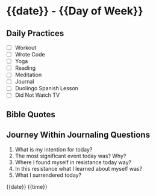 # {{date}} - {{Day of Week}}

## Daily Practices

- [ ] Workout
- [ ] Wrote Code
- [ ] Yoga
- [ ] Reading
- [ ] Meditation
- [ ] Journal
- [ ] Duolingo Spanish Lesson
- [ ] Did Not Watch TV

## Bible Quotes

## Journey Within Journaling Questions

1. What is my intention for today?
2. The most significant event today was? Why?
3. Where I found myself in resistance today way?
4. In this resistance what I learned about myself was?
5. What I surrendered today?

{{date}} {{time}}
